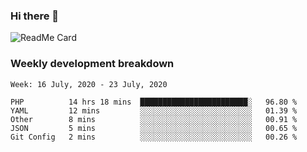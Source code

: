 ### Hi there 👋

<!--
**itzcy/itzcy** is a ✨ _special_ ✨ repository because its `README.md` (this file) appears on your GitHub profile.

Here are some ideas to get you started:

- 🔭 I’m currently working on ...
- 🌱 I’m currently learning ...
- 👯 I’m looking to collaborate on ...
- 🤔 I’m looking for help with ...
- 💬 Ask me about ...
- 📫 How to reach me: ...
- 😄 Pronouns: ...
- ⚡ Fun fact: ...
-->
![ReadMe Card](https://github-readme-stats.vercel.app/api?username=itzcy&show_icons=true&title_color=2d3198&icon_color=797cb8&text_color=24292e&bg_color=f6f8fa)

### Weekly development breakdown
<!--START_SECTION:waka-->
```text
Week: 16 July, 2020 - 23 July, 2020

PHP          14 hrs 18 mins  ████████████████████████░   96.80 % 
YAML         12 mins         ░░░░░░░░░░░░░░░░░░░░░░░░░   01.39 % 
Other        8 mins          ░░░░░░░░░░░░░░░░░░░░░░░░░   00.91 % 
JSON         5 mins          ░░░░░░░░░░░░░░░░░░░░░░░░░   00.65 % 
Git Config   2 mins          ░░░░░░░░░░░░░░░░░░░░░░░░░   00.26 %
```
<!--END_SECTION:waka-->
